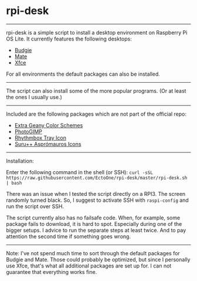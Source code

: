 # rpi-desk
---

rpi-desk is a simple script to install a desktop environment on Raspberry Pi OS Lite.
It currently features the following desktops:

- [Budgie](https://getsol.us)
- [Mate](https://mate-desktop.org)
- [Xfce](https://xfce.org)

For all environments the default packages can also be installed.

---

The script can also install some of the more popular programs.
(Or at least the ones I usually use.)

---

Included are the following packages which are not part of the official repo:

- [Extra Geany Color Schemes](https://github.com/geany/geany-themes/)
- [PhotoGIMP](https://github.com/Diolinux/PhotoGIMP/)
- [Rhythmbox Tray Icon](https://github.com/mendhak/rhythmbox-tray-icon/)
- [Suru++ Asprómauros Icons](https://github.com/gusbemacbe/suru-plus-aspromauros/)

---

Installation:

Enter the following command in the shell (or SSH):
`curl -sSL https://raw.githubusercontent.com/EctoOne/rpi-desk/master/rpi-desk.sh | bash`

There was an issue when I tested the script directly on a RPI3. The screen randomly turned black.
So, I suggest to activate SSH with `raspi-config` and run the script over SSH.

The script currently also has no failsafe code. When, for example, some package fails to download,
it is hard to spot. Especially during one of the bigger setups. I advice to run the separate steps
at least twice. And to pay attention the second time if something goes wrong.

---

Note: I've not spend much time to sort through the default packages for Budgie and Mate.
Those could probably be optimized, but since I personally use Xfce, that's what all additional
packages are set up for. I can not guarantee that everything works fine.

